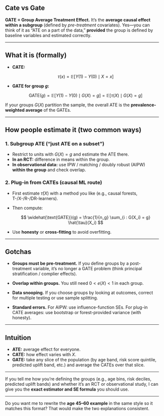## Cate vs Gate

**GATE = Group Average Treatment Effect.**
It’s the **average causal effect within a subgroup** (defined by *pre-treatment* covariates).
Yes—you can think of it as “ATE on a part of the data,” **provided** the group is defined by baseline variables and estimated correctly.

---

## What it is (formally)

* **CATE:**

  $$
  \tau(x) = \mathbb{E}[Y(1) - Y(0) \mid X = x]
  $$
* **GATE for group $g$:**

  $$
  \text{GATE}(g) = \mathbb{E}[Y(1) - Y(0) \mid G(X) = g]  
  = \mathbb{E}[\tau(X) \mid G(X) = g]
  $$

If your groups $G(X)$ partition the sample, the overall ATE is the **prevalence-weighted average** of the GATEs.

---

## How people estimate it (two common ways)

### 1. **Subgroup ATE (“just ATE on a subset”)**

* Restrict to units with $G(X) = g$ and estimate the ATE there.
* **In an RCT:** difference in means within the group.
* **In observational data:** use IPW / matching / doubly robust (AIPW) **within the group** and check overlap.

### 2. **Plug-in from CATEs (causal ML route)**

* First estimate $\hat{\tau}(X)$ with a method you like
  (e.g., causal forests, T-/X-/R-/DR-learners).
* Then compute:

  $$
  \widehat{\text{GATE}}(g) = \frac{1}{n_g} \sum_{i : G(X_i) = g} \hat{\tau}(X_i)
  $$
* Use **honesty** or **cross-fitting** to avoid overfitting.

---

## Gotchas

* **Groups must be pre-treatment.**
  If you define groups by a post-treatment variable, it’s no longer a GATE problem
  (think principal stratification / complier effects).

* **Overlap within groups.**
  You still need $0 < e(X) < 1$ in each group.

* **Data snooping.**
  If you choose groups by looking at outcomes, correct for multiple testing or use sample splitting.

* **Standard errors.**
  For AIPW: use influence-function SEs.
  For plug-in CATE averages: use bootstrap or forest-provided variance (with honesty).

---

## Intuition

* **ATE:** average effect for everyone.
* **CATE:** how effect varies with $X$.
* **GATE:** take any slice of the population (by age band, risk score quintile, predicted uplift band, etc.) and average the CATEs over that slice.

---

If you tell me how you’re defining the groups (e.g., age bins, risk deciles, predicted uplift bands) and whether it’s an RCT or observational study, I can give you the **exact estimator and SE formula** you should use.

---

Do you want me to rewrite the **age 45–60 example** in the same style so it matches this format? That would make the two explanations consistent.
